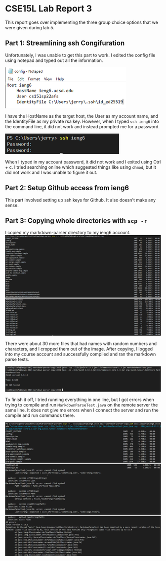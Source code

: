 # CSE15L Lab Report 3

This report goes over implementing the three group choice options that we were given during lab 5. 

## Part 1: Streamlining ssh Congifuration

Unfortunately, I was unable to get this part to work. I edited the config file using notepad and typed out all the information.

![config.txt not working](lab-report-3-resources\config-does-not-work.png)

I have the HostName as the target host, the User as my account name, and the IdentityFile as my private rsa key. However, when I typed `ssh ieng6` into the command line, it did not work and instead prompted me for a password.

![password lol](lab-report-3-resources\ssh-failure-password.png)

When I typed in my account password, it did not work and I exited using Ctrl + c. I tried searching online which suggested things like using `chmod`, but it did not work and I was unable to figure it out.


## Part 2: Setup Github access from ieng6

This part involved setting up ssh keys for Github. It also doesn't make any sense.


## Part 3: Copying whole directories with `scp -r`

I copied my markdown-parser directory to my ieng6 account.
![start copy](lab-report-3-resources\start-copy.png)
![end copy](lab-report-3-resources\end-copy.png)

There were about 30 more files that had names with random numbers and characters, and I cropped them out of the image. After copying, I logged into my course account and successfully compiled and ran the markdown parse tests.

![running ieng6 tests](lab-report-3-resources\running-test-ieng6.png)

To finish it off, I tried running everything in one line, but I got errors when trying to compile and run `MarkdownParseTest.java` on the remote server the same line. It does not give me errors when I connect the server and run the compile and run commands there.

![all-pt1](lab-report-3-resources\all-1.png)
![all-pt2](lab-report-3-resources\all-2.png)
![all-pt3](lab-report-3-resources\all-3.png)